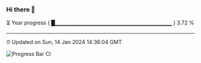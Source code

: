 ### Hi there 👋

⏳ Year progress { █▁▁▁▁▁▁▁▁▁▁▁▁▁▁▁▁▁▁▁▁▁▁▁▁▁▁▁▁▁ } 3.72 %

---

⏰ Updated on Sun, 14 Jan 2024 14:36:04 GMT

![Progress Bar CI](https://github.com/IshwaranRudhara/GIT-ACTION/workflows/Progress%20Bar%20CI/badge.svg)

